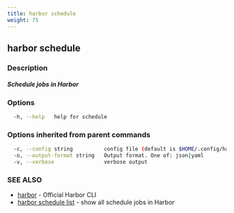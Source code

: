 ```yaml
---
title: harbor schedule
weight: 75
---
```

## harbor schedule

### Description

##### Schedule jobs in Harbor

### Options

```sh
  -h, --help   help for schedule
```

### Options inherited from parent commands

```sh
  -c, --config string          config file (default is $HOME/.config/harbor-cli/config.yaml)
  -o, --output-format string   Output format. One of: json|yaml
  -v, --verbose                verbose output
```

### SEE ALSO

* [harbor](harbor.md)	 - Official Harbor CLI
* [harbor schedule list](harbor-schedule-list.md)	 - show all schedule jobs in Harbor

